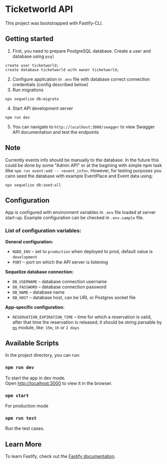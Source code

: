 # Ticketworld API
This project was bootstrapped with Fastify-CLI.

## Getting started
1. First, you need to prepare PostgreSQL database. Create a user and database using `psql`
```
create user ticketworld;
create database ticketworld with owner ticketworld;
```
2. Configure application in `.env` file with database correct connection credentials (config described below)
3. Run migrations
```
npx sequelize db:migrate
```
4. Start API development server
```
npm run dev
```
5. You can navigate to `http://localhost:3000/swagger` to view Swagger API documentation and test the endpoints


## Note
Currently events info should be manually to the database. In the future this could be done by some "Admin API" or at the begining with simple npm task lilke `npm run event:add -- <event_info>`.
However, for testing purposes you cann seed the database with example EventPlace and Event data using:
```
npx sequelize db:seed:all
```

## Configuration
App is configured with environment variables in `.env` file loaded at server start-up. Example configuration can be checked in `.env.sample` file.

### List of configuration variables:
**General configuration:**
* `NODE_ENV` – set to `production` when deployed to prod, default value is `development`
* `PORT` – port on which the API server is listening

**Sequelize database connection:**
* `DB_USERNAME` – database connection username
* `DB_PASSWORD` – database connection password
* `DB_NAME` – database name
* `DB_HOST` – database host, can be URL or Postgres socket file

**App-specific configuration:**
* `RESERVATION_EXPIRATION_TIME` – time for which a reservation is valid, after that time the reservation is released; it should be string parsable by [`ms`](https://www.npmjs.com/package/ms) module, like: `15m`, `1h` or `2 days`


## Available Scripts

In the project directory, you can run:

### `npm run dev`

To start the app in dev mode.\
Open [http://localhost:3000](http://localhost:3000) to view it in the browser.

### `npm start`

For production mode

### `npm run test`

Run the test cases.

## Learn More

To learn Fastify, check out the [Fastify documentation](https://www.fastify.io/docs/latest/).
